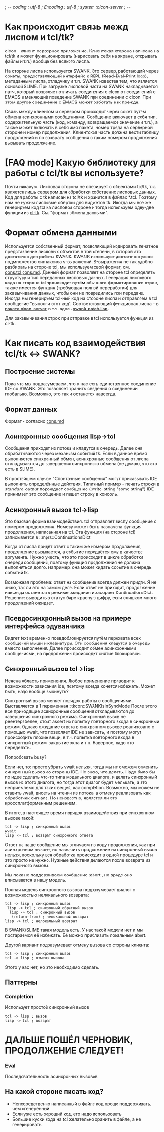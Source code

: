﻿; -*- coding : utf-8 ; Encoding : utf-8 ; system :clcon-server ; -*- 

Как происходит связь межд лиспом и tcl/tk?
==========================================
clcon - клиент-серверное приложение. Клиентская сторона написана на tcl/tk
и может функционировать (нарисовать себя на экране, открывать файлы и т.п.) вообще без
всякого лиспа. 

На стороне лиспа используется SWANK. Это сервер, работающий через сокеты, предоставляющий
интерфейс к REPL (Read-Eval-Print loop), метаданным лиспа, отладчику и т.п. SWANK известен
тем, что является основой SLIME. При загрузке лисповой части на SWANK накладывается патч,
который позволяет отличать соединения с clcon от соединений с EMACS и меняющий поведение SWANK при 
соединении с clcon. При этом другое соединение с EMACS может работать как прежде. 

Связь между клиентом и сервером происходит через сокет путём обмена асинхронными сообщениями. 
Сообщение включает в себя тип, содержательную часть (код, команду, возвращаемое значение и т.п.),
а также может включать в себя имя пакета, номер треда на серверной стороне и номер продолжения.
Клиентская часть должна вести таблицу продолжений и по возврату сообщения с таким номером продолжения 
вызывать продолжение. 

[FAQ mode] Какую библиотеку для работы с tcl/tk вы используете?
===============================================================
Почти никакую.  Лисповая сторона не оперирует с объектами tcl/tk, т.к. является лишь сервером
для обработки собственно лисповых данных. Код для работы с tk написан на tcl/tk и хранится
в файлах \*.tcl. Поэтому нам не нужны лисповые обёртки для виджетов tk. Иногда мы всё же 
генерируем код tcl на лисповой стороне и тогда используем одну-две функции из [cl-tk](http://marijnhaverbeke.nl/cl-tk/).
См. "формат обмена данными".

Формат обмена данными
=====================
Используется собственный формат, позволяющий кодировать печатное представление лисповых объектов
в той степени, в которой это достаточно для работы SWANK. SWANK использует достаточно узкое подмножество
синтаксиса s-выражений. S-выражения не так удобно разбирать на стороне tcl, мы используем свой формат, см. 
[cons.tcl](../cons.tcl),[cons.md](cons.md). Данный формат позволяет на стороне tcl определять структуру и тип переданных 
лисповых данных. Генерация лиспового кода на стороне tcl происходит путём обычного форматирования строк,
также имеется функция (требующая полной переработки) для закавычивания данных, чтобы они не повредились 
при передаче. Иногда мы генерируем tcl-ный код на стороне лиспа и отправляем в tcl сообщение "выполни этот код".
Соответствующий функционал лиспа - в [пакете clcon-server](../package.lisp), в т.ч. здесь [swank-patch.lisp](../swank-patch.lisp).

Для закавычивания строк при отправке в tcl используется функция из cl-tk.

Как писать код взаимодействия tcl/tk <-> SWANK? 
================================================

Построение системы
------------------
Пока что мы подразумеваем, что у нас есть единственное соединение IDE со SWANK.
Это позволяет хранить сведения о соединении глобально. Возможно, это так и останется навсегда.

Формат данных
-------------
Формат - согласно [cons.md](cons.md)

Асинхронные сообщения lisp->tcl
--------------------------------
Сообщения приходят из потока и кладутся в очередь. Далее они обрабатываются через механизм
событий tk. Если в данное время выполняется синхронный обмен, асинхронные сообщения от лиспа 
откладываются до завершения синхронного обмена (не думаю, что это есть в SLIME). 

В простейшем случае "Спонтанные сообщения" могут приказывать IDE выполнить определённые действия. Типичный пример - 
печать строки в *standard-output* порождает сообщение 
    (:write-string "some string")
IDE принимает это сообщение и пишет строку в консоль. 

Асинхронный вызов tcl->lisp
--------------------------
Это базовая форма взаимодействия. tcl отправляет лиспу сообщение с номером продолжения.
Номеру может быть назначена функция продолжения, написанная на tcl. 
Эта функция (на стороне tcl) записывается в ::mprs::ContinuationsDict

Когда от лиспа придёт ответ с таким же номером продолжения, продолжение вызывается, 
а событие передаётся ему в качестве аргумента. Нужно учесть, что это происходит 
в цикле обработки очереди сообщений, поэтому функция продолжения не должна выполняться
долго. Например, она может кидать событие в очередь событий tk. 

Возможная проблема: ответ на сообщение всегда должен придти. Я не знаю, так ли это на самом деле. 
Если ответ не приходит, продолжение навсегда останется в режиме ожидания и засоряет ContinuationsDict.
Решение: выводить в статус баре красную цифру, если слишком много продолжений ожидает.

Псевдосинхронный вызов на примере интерфейса одуванчика
-----------------------
Видгет text временно псевдоблокируется путём перехвата всех сообщений мыши и клавиатуры. Эти сообщения кладутся в очередь вместо выполнения. Далее происходит обмен асинхронными сообщениями, на продолжении происходит снятие блокировки.

Синхронный вызов tcl->lisp
-------------------------
Неясна область применения. Любое применение приводит к возможности зависания ide, поэтому всегда хочется избежать. Может быть, надо вообще выкинуть?

Синхронный вызов меняет порядок работы с сообщениями. Выставляется в 1 переменная ::tkcon::SWANKIsInSyncMode
После этого все приходящие асинхронные сообщения откладываются до завершения 
синхронного режима. Синхронный вызов не реентерабелен, стоит assert на попытку повторного входа в синхронный режим. Однако ожидание ответа в синхронном вызове реализовано с помощью vwait, что позволяет IDE не зависать, и поэтому могут происходить плохие вещи, в т.ч. попытка повторного входа в синхронный режим, закрытие окна и т.п. Наверное, надо это переделать.

Попробовать busy?


Если нет, то: просто убрать vwait нельзя, тогда мы не сможем
отменить синхронный вызов со стороны IDE. Не знаю, что делать. Надо было бы по идее сделать что-то типа
модального диалога, и делать синхронный вызов из этого диалога, но тогда этот диалог будет мелькать, а это неприемлемо для таких вещей, как completion. Возможно, мы можем не ставить vwait, висеть на чтении
из потока, а отмену реализовать как обработчик сигнала. Но неизвестно, является ли это кроссплатформенным решением. 

В итоге, в настоящее время порядок взаимодействия при синхронном вызове такой:

    tcl -> lisp ; синхронный вызов
    wvait
    lisp -> tcl ; возврат синхронного ответа

Ответ на наше сообщение мы отличаем по коду продолжения, как при асинхронном вызове, но назначить продолжение на синхронный вызов нельзя, поскольку вся обработка происходит в одной процедуре tcl и это просто не нужно. Нужные действия делаются после возврата из синхронного вызова. 

Мы пока не поддерживаем сообщение :abort , но вроде оно вписывается в нашу модель. 


Полная модель синхронного вызова подразумевает диалог
с возможностью нелокального возврата:

    tcl -> lisp ; синхронный вызов
     lisp -> tcl ; синхронный обратный вызов
      lisp -> tcl ; синхронный вызов     
       (return-from) ; нелокальный возврат
    lisp -> tcl ; нелокальный возврат 

В SWANK/SLIME такая модель есть. У нас такой модели нет и мы постараемся её избежать. Её можно приблизить локальным abort.  

Другой вариант подразумевает отмену вызова со стороны клиента:

    tcl -> lisp ; синхронный вызов
    tcl -> lisp ; отмена вызова
    
Этого у нас нет, но это необходимо сделать. 
          
Паттерны
--------
### Completion ### 
Использует простой синхронный вызов

    tcl -> lisp ; вызов
    lisp -> tcl ; возврат

ДАЛЬШЕ ПОШЁЛ ЧЕРНОВИК, ПРОДОЛЖЕНИЕ СЛЕДУЕТ! 
===========================================

### Eval ###
Последовательность асинхронных вызовов

На какой стороне писать код? 
--------------------
- Непосредственно написанный в файле код проще поддерживать, чем сгенерённый
- Если уже есть хороший код, его надо использовать
- Большие куски кода на tcl желательно хранить в файле, а не генерировать
